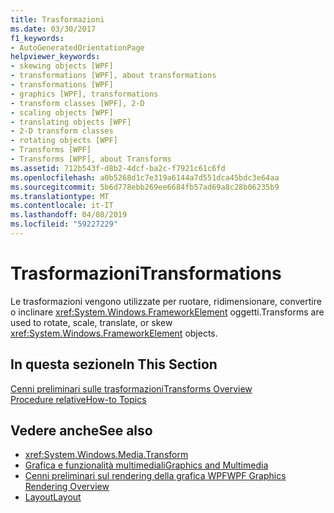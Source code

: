 ```yaml
---
title: Trasformazioni
ms.date: 03/30/2017
f1_keywords:
- AutoGeneratedOrientationPage
helpviewer_keywords:
- skewing objects [WPF]
- transformations [WPF], about transformations
- transformations [WPF]
- graphics [WPF], transformations
- transform classes [WPF], 2-D
- scaling objects [WPF]
- translating objects [WPF]
- 2-D transform classes
- rotating objects [WPF]
- Transforms [WPF]
- Transforms [WPF], about Transforms
ms.assetid: 712b543f-d8b2-4dcf-ba2c-f7921c61c6fd
ms.openlocfilehash: a0b5268d1c7e319a6144a7d551dca45bdc3e64aa
ms.sourcegitcommit: 5b6d778ebb269ee6684fb57ad69a8c28b06235b9
ms.translationtype: MT
ms.contentlocale: it-IT
ms.lasthandoff: 04/08/2019
ms.locfileid: "59227229"
---
```

# <a name="transformations"></a><span data-ttu-id="1e420-102">Trasformazioni</span><span class="sxs-lookup"><span data-stu-id="1e420-102">Transformations</span></span>
<span data-ttu-id="1e420-103">Le trasformazioni vengono utilizzate per ruotare, ridimensionare, convertire o inclinare <xref:System.Windows.FrameworkElement> oggetti.</span><span class="sxs-lookup"><span data-stu-id="1e420-103">Transforms are used to rotate, scale, translate, or skew <xref:System.Windows.FrameworkElement> objects.</span></span>  
  
## <a name="in-this-section"></a><span data-ttu-id="1e420-104">In questa sezione</span><span class="sxs-lookup"><span data-stu-id="1e420-104">In This Section</span></span>  
 [<span data-ttu-id="1e420-105">Cenni preliminari sulle trasformazioni</span><span class="sxs-lookup"><span data-stu-id="1e420-105">Transforms Overview</span></span>](transforms-overview.md)  
 [<span data-ttu-id="1e420-106">Procedure relative</span><span class="sxs-lookup"><span data-stu-id="1e420-106">How-to Topics</span></span>](transformations-how-to-topics.md)  
  
## <a name="see-also"></a><span data-ttu-id="1e420-107">Vedere anche</span><span class="sxs-lookup"><span data-stu-id="1e420-107">See also</span></span>

- <xref:System.Windows.Media.Transform>
- [<span data-ttu-id="1e420-108">Grafica e funzionalità multimediali</span><span class="sxs-lookup"><span data-stu-id="1e420-108">Graphics and Multimedia</span></span>](index.md)
- [<span data-ttu-id="1e420-109">Cenni preliminari sul rendering della grafica WPF</span><span class="sxs-lookup"><span data-stu-id="1e420-109">WPF Graphics Rendering Overview</span></span>](wpf-graphics-rendering-overview.md)
- [<span data-ttu-id="1e420-110">Layout</span><span class="sxs-lookup"><span data-stu-id="1e420-110">Layout</span></span>](../advanced/layout.md)
